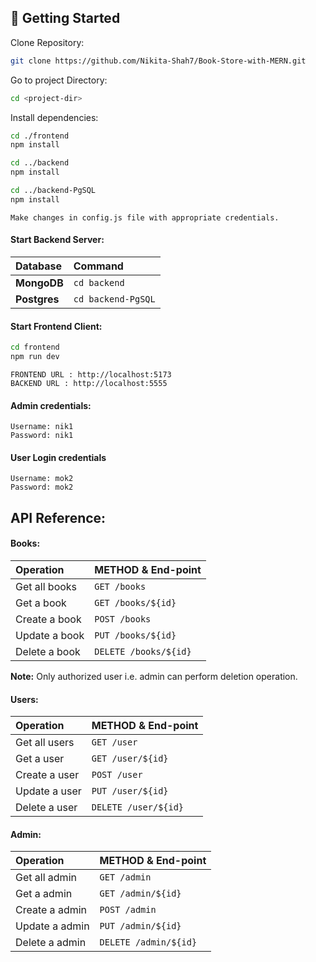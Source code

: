 ## 	:toolbox: Getting Started  
Clone Repository:
```bash
git clone https://github.com/Nikita-Shah7/Book-Store-with-MERN.git
```

Go to project Directory:
```bash
cd <project-dir>
```

Install dependencies:
```bash
cd ./frontend
npm install

cd ../backend
npm install

cd ../backend-PgSQL
npm install
```

`Make changes in config.js file with appropriate credentials.`

#### Start Backend Server:
| Database | Command |
| :-------- | :--------- |
| **MongoDB** | `cd backend` | `npm run dev` |
| **Postgres** | `cd backend-PgSQL` |`npm run dev` |

#### Start Frontend Client:
```bash
cd frontend
npm run dev
```

`FRONTEND URL : http://localhost:5173`  
`BACKEND URL : http://localhost:5555`

#### Admin credentials:
`Username: nik1`  
`Password: nik1`  

#### User Login credentials
`Username: mok2`  
`Password: mok2`  

## API Reference:

<!-- 
#### Get all Books

```http
  GET /books
```
#### Get a Book

```http
  GET /books/${id}
```
#### Create a Book

```http
  POST /books
```
#### Update a Book

```http
  PUT /books/${id}
```
#### Delete a Book
```http
  DELETE /books/${id}
```
 -->


#### Books: 
|Operation| METHOD & End-point  |
| :-------- | :------- |
|Get all books| `GET /books` |
|Get a book| `GET /books/${id}` |
|Create a book| `POST /books` |
|Update a book| `PUT /books/${id}` |
|Delete a book| `DELETE /books/${id}` | 

**Note:** Only authorized user i.e. admin can perform deletion operation.


#### Users: 
|Operation| METHOD & End-point  |
| :-------- | :------- |
|Get all users| `GET /user` |
|Get a user| `GET /user/${id}` |
|Create a user| `POST /user` |
|Update a user| `PUT /user/${id}` |
|Delete a user| `DELETE /user/${id}` |  

#### Admin:

|Operation| METHOD & End-point  |
| :-------- | :------- |
|Get all admin| `GET /admin` |
|Get a admin| `GET /admin/${id}` |
|Create a admin| `POST /admin` |
|Update a admin| `PUT /admin/${id}` |
|Delete a admin| `DELETE /admin/${id}` |







